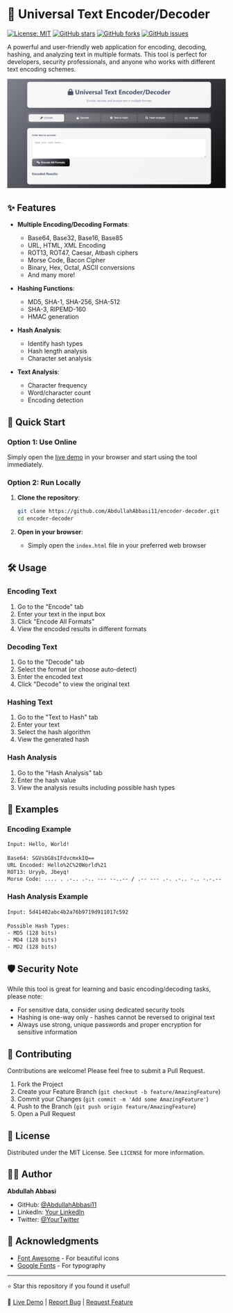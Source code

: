 # 🔐 Universal Text Encoder/Decoder

[![License: MIT](https://img.shields.io/badge/License-MIT-yellow.svg)](https://opensource.org/licenses/MIT)
[![GitHub stars](https://img.shields.io/github/stars/AbdullahAbbasi11/encoder-decoder?style=social)](https://github.com/AbdullahAbbasi11/encoder-decoder/stargazers)
[![GitHub forks](https://img.shields.io/github/forks/AbdullahAbbasi11/encoder-decoder?style=social)](https://github.com/AbdullahAbbasi11/encoder-decoder/network/members)
[![GitHub issues](https://img.shields.io/github/issues/AbdullahAbbasi11/encoder-decoder)](https://github.com/AbdullahAbbasi11/encoder-decoder/issues)

A powerful and user-friendly web application for encoding, decoding, hashing, and analyzing text in multiple formats. This tool is perfect for developers, security professionals, and anyone who works with different text encoding schemes.

![Screenshot](image.png)

## ✨ Features

- **Multiple Encoding/Decoding Formats**:

  - Base64, Base32, Base16, Base85
  - URL, HTML, XML Encoding
  - ROT13, ROT47, Caesar, Atbash ciphers
  - Morse Code, Bacon Cipher
  - Binary, Hex, Octal, ASCII conversions
  - And many more!

- **Hashing Functions**:

  - MD5, SHA-1, SHA-256, SHA-512
  - SHA-3, RIPEMD-160
  - HMAC generation

- **Hash Analysis**:

  - Identify hash types
  - Hash length analysis
  - Character set analysis

- **Text Analysis**:
  - Character frequency
  - Word/character count
  - Encoding detection

## 🚀 Quick Start

### Option 1: Use Online

Simply open the [live demo](https://abdullahabbasi11.github.io/encoder-decoder/) in your browser and start using the tool immediately.

### Option 2: Run Locally

1. **Clone the repository**:

   ```bash
   git clone https://github.com/AbdullahAbbasi11/encoder-decoder.git
   cd encoder-decoder
   ```

2. **Open in your browser**:
   - Simply open the `index.html` file in your preferred web browser

## 🛠️ Usage

### Encoding Text

1. Go to the "Encode" tab
2. Enter your text in the input box
3. Click "Encode All Formats"
4. View the encoded results in different formats

### Decoding Text

1. Go to the "Decode" tab
2. Select the format (or choose auto-detect)
3. Enter the encoded text
4. Click "Decode" to view the original text

### Hashing Text

1. Go to the "Text to Hash" tab
2. Enter your text
3. Select the hash algorithm
4. View the generated hash

### Hash Analysis

1. Go to the "Hash Analysis" tab
2. Enter the hash value
3. View the analysis results including possible hash types

## 📝 Examples

### Encoding Example

```
Input: Hello, World!

Base64: SGVsbG8sIFdvcmxkIQ==
URL Encoded: Hello%2C%20World%21
ROT13: Uryyb, Jbeyq!
Morse Code: .... . .-.. .-.. --- --..-- / .-- --- .-. .-.. -.. -.-.--
```

### Hash Analysis Example

```
Input: 5d41402abc4b2a76b9719d911017c592

Possible Hash Types:
- MD5 (128 bits)
- MD4 (128 bits)
- MD2 (128 bits)
```

## 🛡️ Security Note

While this tool is great for learning and basic encoding/decoding tasks, please note:

- For sensitive data, consider using dedicated security tools
- Hashing is one-way only - hashes cannot be reversed to original text
- Always use strong, unique passwords and proper encryption for sensitive information

## 🤝 Contributing

Contributions are welcome! Please feel free to submit a Pull Request.

1. Fork the Project
2. Create your Feature Branch (`git checkout -b feature/AmazingFeature`)
3. Commit your Changes (`git commit -m 'Add some AmazingFeature'`)
4. Push to the Branch (`git push origin feature/AmazingFeature`)
5. Open a Pull Request

## 📄 License

Distributed under the MIT License. See `LICENSE` for more information.

## 👨‍💻 Author

**Abdullah Abbasi**

- GitHub: [@AbdullahAbbasi11](https://github.com/AbdullahAbbasi11)
- LinkedIn: [Your LinkedIn](https://linkedin.com/in/yourusername)
- Twitter: [@YourTwitter](https://twitter.com/yourusername)

## 🙏 Acknowledgments

- [Font Awesome](https://fontawesome.com/) - For beautiful icons
- [Google Fonts](https://fonts.google.com/) - For typography

---

⭐ Star this repository if you found it useful!

🔗 [Live Demo](https://encoder-decoder.42web.io/) | [Report Bug](https://github.com/AbdullahAbbasi11/encoder-decoder/issues) | [Request Feature](https://github.com/AbdullahAbbasi11/encoder-decoder/issues)

